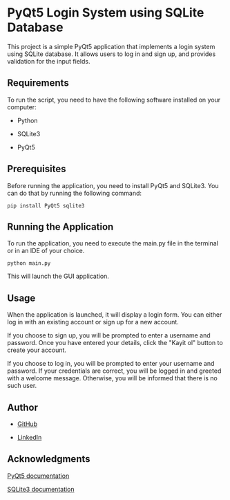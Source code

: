 # PyQt5 Login System using SQLite Database
This project is a simple PyQt5 application that implements a login system using SQLite database. It allows users to log in and sign up, and provides validation for the input fields.

## Requirements

To run the script, you need to have the following software installed on your computer:

- Python 

- SQLite3

- PyQt5

## Prerequisites
Before running the application, you need to install PyQt5 and SQLite3. You can do that by running the following command:
```
pip install PyQt5 sqlite3
```
## Running the Application
To run the application, you need to execute the main.py file in the terminal or in an IDE of your choice.

```
python main.py
```
This will launch the GUI application.

## Usage
When the application is launched, it will display a login form. You can either log in with an existing account or sign up for a new account.

If you choose to sign up, you will be prompted to enter a username and password. Once you have entered your details, click the "Kayit ol" button to create your account.

If you choose to log in, you will be prompted to enter your username and password. If your credentials are correct, you will be logged in and greeted with a welcome message. Otherwise, you will be informed that there is no such user.

## Author

- [GitHub](https://github.com/omerahat)

- [LinkedIn](https://www.linkedin.com/in/omerahat/)

## Acknowledgments

[PyQt5 documentation](https://doc.qt.io/qtforpython/)

[SQLite3 documentation](https://www.sqlite.org/docs.html)
